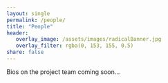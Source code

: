 ```yaml
---
layout: single
permalink: /people/
title: "People"
header:
   overlay_image: /assets/images/radicalBanner.jpg
   overlay_filter: rgba(0, 153, 155, 0.5)
share: false
---
```


Bios on the project team coming soon...